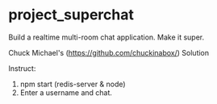 # project_superchat
Build a realtime multi-room chat application. Make it super.

Chuck Michael's (https://github.com/chuckinabox/) Solution

Instruct:
1. npm start (redis-server & node)
2. Enter a username and chat.
